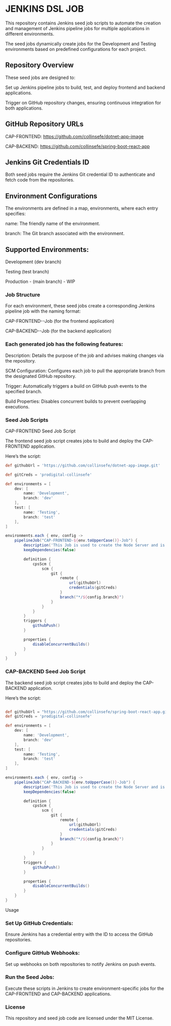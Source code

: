 # JENKINS DSL JOB

This repository contains Jenkins seed job scripts to automate the creation and management of Jenkins pipeline jobs for multiple applications in different environments. 

The seed jobs dynamically create jobs for the Development and Testing environments based on predefined configurations for each project.

## Repository Overview
These seed jobs are designed to:

Set up Jenkins pipeline jobs to build, test, and deploy frontend and backend applications.

Trigger on GitHub repository changes, ensuring continuous integration for both applications.

## GitHub Repository URLs
CAP-FRONTEND: https://github.com/collinsefe/dotnet-app-image

CAP-BACKEND: https://github.com/collinsefe/spring-boot-react-app

## Jenkins Git Credentials ID

Both seed jobs require the Jenkins Git credential ID <your-credentials-go-here>  to authenticate and fetch code from the repositories.

## Environment Configurations
The environments are defined in a map, environments, where each entry specifies:

name: The friendly name of the environment.

branch: The Git branch associated with the environment.

## Supported Environments:
Development (dev branch)

Testing (test branch)

Production - (main branch) - WIP

### Job Structure
For each environment, these seed jobs create a corresponding Jenkins pipeline job with the naming format:

CAP-FRONTEND-<ENVIRONMENT>-Job (for the frontend application)

CAP-BACKEND-<ENVIRONMENT>-Job (for the backend application)

### Each generated job has the following features:

Description: Details the purpose of the job and advises making changes via the repository.

SCM Configuration: Configures each job to pull the appropriate branch from the designated GitHub repository.

Trigger: Automatically triggers a build on GitHub push events to the specified branch.

Build Properties: Disables concurrent builds to prevent overlapping executions.

### Seed Job Scripts

CAP-FRONTEND Seed Job Script

The frontend seed job script creates jobs to build and deploy the CAP-FRONTEND application. 

Here’s the script:

```groovy
def githubUrl = 'https://github.com/collinsefe/dotnet-app-image.git'

def gitCreds = 'prodigital-collinsefe'

def environments = [
    dev: [
        name: 'Development',
        branch: 'dev'
    ],
    test: [
        name: 'Testing',
        branch: 'test'
    ],
]

environments.each { env, config ->
    pipelineJob("CAP-FRONTEND-${env.toUpperCase()}-Job") {
        description('This Job is used to create the Node Server and is versioned. Changes should be made through the repo.')
        keepDependencies(false)

        definition {
            cpsScm {
                scm {
                    git {
                        remote {
                            url(githubUrl)
                            credentials(gitCreds)
                        }
                        branch("*/${config.branch}")
                    }
                }
            }
        }
        triggers {
            githubPush()
        }

        properties {
            disableConcurrentBuilds()
        }
    }
}
```
### CAP-BACKEND Seed Job Script

The backend seed job script creates jobs to build and deploy the CAP-BACKEND application. 

Here’s the script:

``` groovy 

def githubUrl = "https://github.com/collinsefe/spring-boot-react-app.git"
def gitCreds = 'prodigital-collinsefe'

def environments = [
    dev: [
        name: 'Development',
        branch: 'dev'
    ],
    test: [
        name: 'Testing',
        branch: 'test'
    ],
]

environments.each { env, config ->
    pipelineJob("CAP-BACKEND-${env.toUpperCase()}-Job") {
        description('This Job is used to create the Node Server and is versioned. Changes should be made through the repo.')
        keepDependencies(false)

        definition {
            cpsScm {
                scm {
                    git {
                        remote {
                            url(githubUrl)
                            credentials(gitCreds)
                        }
                        branch("*/${config.branch}")
                    }
                }
            }
        }
        triggers {
            githubPush()
        }

        properties {
            disableConcurrentBuilds()
        }
    }
}
```

Usage

### Set Up GitHub Credentials: 

Ensure Jenkins has a credential entry with the ID <your-credentials-id-goes-here> to access the GitHub repositories.

### Configure GitHub Webhooks: 

Set up webhooks on both repositories to notify Jenkins on push events.

### Run the Seed Jobs: 

Execute these scripts in Jenkins to create environment-specific jobs for the CAP-FRONTEND and CAP-BACKEND applications.

### License

This repository and seed job code are licensed under the MIT License.

